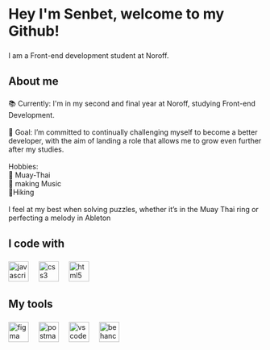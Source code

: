 <h1 align="left">Hey I'm Senbet, welcome to my Github!</h1>

###

<p align="left">I am a Front-end development student at Noroff.</p>

###

<h2 align="left">About me</h2>

###

<p align="left">📚 Currently: I'm in my second and final year at Noroff, studying Front-end Development.<br><br>🎯 Goal: I’m committed to continually challenging myself to become a better developer, with the aim of landing a role that allows me to grow even further after my studies.<br><br>Hobbies:<br>🥊 Muay-Thai <br>🎵 making Music<br>🥾Hiking<br><br>I feel at my best when solving puzzles, whether it’s in the Muay Thai ring or perfecting a melody in Ableton</p>

###

<h2 align="left">I code with</h2>

###

<div align="left">
  <img src="https://cdn.jsdelivr.net/gh/devicons/devicon/icons/javascript/javascript-original.svg" height="40" alt="javascript logo"  />
  <img width="12" />
  <img src="https://cdn.jsdelivr.net/gh/devicons/devicon/icons/css3/css3-original.svg" height="40" alt="css3 logo"  />
  <img width="12" />
  <img src="https://cdn.jsdelivr.net/gh/devicons/devicon/icons/html5/html5-original.svg" height="40" alt="html5 logo"  />
</div>

###

<h2 align="left">My tools</h2>

###

<div align="left">
  <img src="https://cdn.jsdelivr.net/gh/devicons/devicon/icons/figma/figma-original.svg" height="40" alt="figma logo"  />
  <img width="12" />
  <img src="https://skillicons.dev/icons?i=postman" height="40" alt="postman logo"  />
  <img width="12" />
  <img src="https://cdn.jsdelivr.net/gh/devicons/devicon/icons/vscode/vscode-original.svg" height="40" alt="vscode logo"  />
  <img width="12" />
  <img src="https://cdn.jsdelivr.net/gh/devicons/devicon/icons/behance/behance-original.svg" height="40" alt="behance logo"  />
</div>

###
